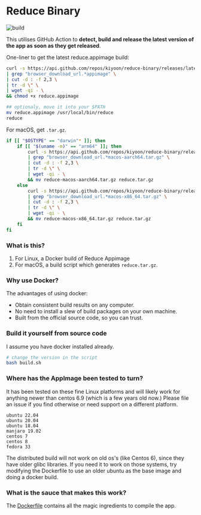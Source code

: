 # Reduce Binary
![build](https://github.com/kiyoon/reduce-binary/actions/workflows/check_app_version.yml/badge.svg)

This utilises GitHub Action to **detect, build and release the latest version of the app as soon as they get released**.

One-liner to get the latest reduce.appimage build:
```bash
curl -s https://api.github.com/repos/kiyoon/reduce-binary/releases/latest \
| grep "browser_download_url.*appimage" \
| cut -d : -f 2,3 \
| tr -d \" \
| wget -qi - \
&& chmod +x reduce.appimage

## optionaly, move it into your $PATH
mv reduce.appimage /usr/local/bin/reduce
reduce
```

For macOS, get `.tar.gz`.

```bash
if [[ "$OSTYPE" == "darwin"* ]]; then
    if [[ "$(uname -m)" == "arm64" ]]; then
        curl -s https://api.github.com/repos/kiyoon/reduce-binary/releases/latest \
        | grep "browser_download_url.*macos-aarch64.tar.gz" \
        | cut -d : -f 2,3 \
        | tr -d \" \
        | wget -qi - \
        && mv reduce-macos-aarch64.tar.gz reduce.tar.gz
    else
        curl -s https://api.github.com/repos/kiyoon/reduce-binary/releases/latest \
        | grep "browser_download_url.*macos-x86_64.tar.gz" \
        | cut -d : -f 2,3 \
        | tr -d \" \
        | wget -qi - \
        && mv reduce-macos-x86_64.tar.gz reduce.tar.gz
    fi
fi
```

### What is this?
1. For Linux, a Docker build of Reduce Appimage
2. For macOS, a build script which generates `reduce.tar.gz`.

### Why use Docker?
The advantages of using docker:
- Obtain consistent build results on any computer.
- No need to install a slew of build packages on your own machine.
- Built from the official source code, so you can trust.

### Build it yourself from source code
I assume you have docker installed already.
```bash
# change the version in the script
bash build.sh
```

### Where has the AppImage been tested to turn?
It has been tested on these fine Linux platforms and will likely work for anything newer than centos 6.9 (which is a few years old now.) Please file an issue if you find otherwise or need support on a different platform.
```
ubuntu 22.04
ubuntu 20.04
ubuntu 18.04
manjaro 19.02
centos 7
centos 8
fedora 33
```
The distributed build will not work on old os's (like Centos 6), since they have older glibc libraries.
If you need it to work on those systems, try modifying the Dockerfile to use an older ubuntu as the base image and doing a docker build.

### What is the sauce that makes this work?
The [Dockerfile](Dockerfile) contains all the magic ingredients to compile the app.
